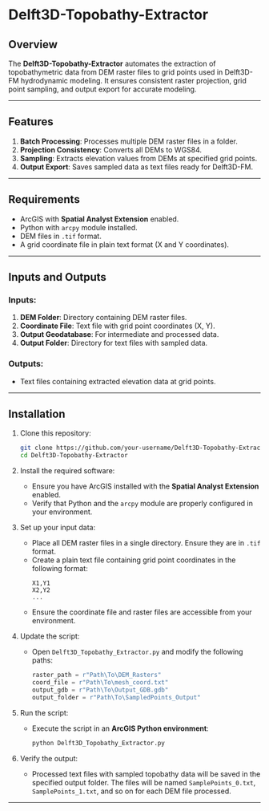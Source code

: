 # Delft3D-Topobathy-Extractor

## Overview

The **Delft3D-Topobathy-Extractor** automates the extraction of topobathymetric data from DEM raster files to grid points used in Delft3D-FM hydrodynamic modeling. It ensures consistent raster projection, grid point sampling, and output export for accurate modeling.

---

## Features

1. **Batch Processing**: Processes multiple DEM raster files in a folder.
2. **Projection Consistency**: Converts all DEMs to WGS84.
3. **Sampling**: Extracts elevation values from DEMs at specified grid points.
4. **Output Export**: Saves sampled data as text files ready for Delft3D-FM.

---

## Requirements

- ArcGIS with **Spatial Analyst Extension** enabled.
- Python with `arcpy` module installed.
- DEM files in `.tif` format.
- A grid coordinate file in plain text format (X and Y coordinates).

---

## Inputs and Outputs

### Inputs:
1. **DEM Folder**: Directory containing DEM raster files.
2. **Coordinate File**: Text file with grid point coordinates (X, Y).
3. **Output Geodatabase**: For intermediate and processed data.
4. **Output Folder**: Directory for text files with sampled data.

### Outputs:
- Text files containing extracted elevation data at grid points.

---

## Installation

1. Clone this repository:
   ```bash
   git clone https://github.com/your-username/Delft3D-Topobathy-Extractor.git
   cd Delft3D-Topobathy-Extractor
   
2. Install the required software:
   - Ensure you have ArcGIS installed with the **Spatial Analyst Extension** enabled.
   - Verify that Python and the `arcpy` module are properly configured in your environment.

3. Set up your input data:
   - Place all DEM raster files in a single directory. Ensure they are in `.tif` format.
   - Create a plain text file containing grid point coordinates in the following format:
     ```
     X1,Y1
     X2,Y2
     ...
     ```
   - Ensure the coordinate file and raster files are accessible from your environment.

4. Update the script:
   - Open `Delft3D_Topobathy_Extractor.py` and modify the following paths:
     ```python
     raster_path = r"Path\To\DEM_Rasters"
     coord_file = r"Path\To\mesh_coord.txt"
     output_gdb = r"Path\To\Output_GDB.gdb"
     output_folder = r"Path\To\SampledPoints_Output"
     ```

5. Run the script:
   - Execute the script in an **ArcGIS Python environment**:
     ```bash
     python Delft3D_Topobathy_Extractor.py
     ```

6. Verify the output:
   - Processed text files with sampled topobathy data will be saved in the specified output folder. The files will be named `SamplePoints_0.txt`, `SamplePoints_1.txt`, and so on for each DEM file processed.

---
